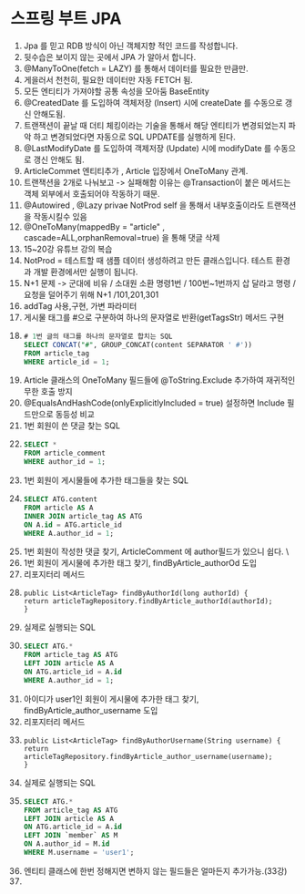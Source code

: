 # 스프링 부트 JPA

1. Jpa 를 믿고 RDB 방식이 아닌 객체지향 적인 코드를 작성합니다.
2. 뒷수습은 보이지 않는 곳에서 JPA 가 알아서 합니다. 
3. @ManyToOne(fetch = LAZY) 를 통해서 데이터를 필요한 만큼만.
4. 게을러서 천천히, 필요한 데이터만 자동 FETCH 됨.
5. 모든 엔티티가 가져야할 공통 속성을 모아둠 BaseEntity
6. @CreatedDate 를 도입하여 객체저장 (Insert) 시에 createDate 를 수동으로 갱신 안해도됨. 
7. 트랜잭션이 끝날 때 더티 체킹이라는 기술을 통해서 해당 엔티티가 변경되었는지 파악 하고 변경되었다면 자동으로 SQL UPDATE를 실행하게 된다.
8. @LastModifyDate 를 도입하여 객제저장 (Update) 시에 modifyDate 를 수동으로 갱신 안해도 됨.
9. ArticleCommet 엔티티추가 , Article 입장에서 OneToMany 관계.
10. 트랜잭션을 2개로 나눠보고 -> 실패해함 이유는 @Transaction이 붙은 메서드는 객체 외부에서 호출되어야 작동하기 때문.
11. @Autowired , @Lazy privae NotProd self 을 통해서 내부호출이라도 트랜잭션을 작동시킬수 있음 
12. @OneToMany(mappedBy = "article" , cascade=ALL,orphanRemoval=true) 을 통해 댓글 삭제
13. 15~20강 유튜브 강의 복습 
14. NotProd = 테스트할 때 샘플 데이터 생성하려고 만든 클래스입니다.
    테스트 환경과 개발 환경에서만 실행이 됩니다.
15. N+1 문제 -> 군대에 비유 / 소대원 소환 명령1번 / 100번~1번까지 삽 달라고 명령 / 요청을 덜어주기 위해 N+1 /101,201,301
16. addTag 사용,구현, 가변 파라미터
17. 게시물 태그를 #으로 구분하여 하나의 문자열로 반환(getTagsStr) 메서드 구현
18. ```sql
    # 1번 글의 태그를 하나의 문자열로 합치는 SQL
    SELECT CONCAT("#", GROUP_CONCAT(content SEPARATOR ' #'))
    FROM article_tag
    WHERE article_id = 1;
    ```
19. Article 클래스의 OneToMany 필드들에 @ToString.Exclude 추가하여 재귀적인 무한 호출 방지 
20. @EqualsAndHashCode(onlyExplicitlyIncluded = true) 설정하면 Include 필드만으로 동등성 비교
21. 1번 회원이 쓴 댓글 찾는 SQL 
22. ```sql
    SELECT *
    FROM article_comment
    WHERE author_id = 1;
    ```
23. 1번 회원이 게시물들에 추가한 태그들을 찾는 SQL
24. ```sql
    SELECT ATG.content
    FROM article AS A
    INNER JOIN article_tag AS ATG
    ON A.id = ATG.article_id
    WHERE A.author_id = 1;
    ```
25. 1번 회원이 작성한 댓글 찾기, ArticleComment 에 author필드가 있으니 쉽다. \
26. 1번 회원이 게시물에 추가한 태그 찾기, findByArticle_authorOd 도입 
27. 리포지터리 메서드 
28. ```
    public List<ArticleTag> findByAuthorId(long authorId) {
    return articleTagRepository.findByArticle_authorId(authorId);
    }
    ```
29. 실제로 실행되는 SQL 
30. ```sql
    SELECT ATG.*
    FROM article_tag AS ATG
    LEFT JOIN article AS A
    ON ATG.article_id = A.id
    WHERE A.author_id = 1;
    ```
31. 아이디가 user1인 회원이 게시물에 추가한 태그 찾기, findByArticle_author_username 도입
32. 리포지터리 메서드
33. ```
    public List<ArticleTag> findByAuthorUsername(String username) {
    return articleTagRepository.findByArticle_author_username(username);
    }
    ```
34. 실제로 실행되는 SQL 
35. ```sql
    SELECT ATG.*
    FROM article_tag AS ATG
    LEFT JOIN article AS A
    ON ATG.article_id = A.id
    LEFT JOIN `member` AS M
    ON A.author_id = M.id
    WHERE M.username = 'user1';
    ```
36. 엔티티 클래스에 한번 정해지면 변하지 않는 필드들은 얼마든지 추가가능.(33강)
37. 
    